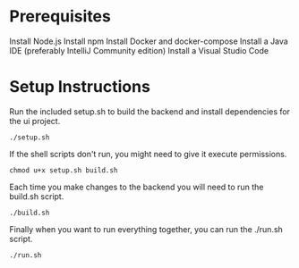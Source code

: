 # Prerequisites

Install Node.js
Install npm
Install Docker and docker-compose
Install a Java IDE (preferably IntelliJ Community edition)
Install a Visual Studio Code

# Setup Instructions

Run the included setup.sh to build the backend and install dependencies for the ui project.

    ./setup.sh

If the shell scripts don't run, you might need to give it execute permissions.

    chmod u+x setup.sh build.sh

Each time you make changes to the backend you will need to run the build.sh script.

    ./build.sh

Finally when you want to run everything together, you can run the ./run.sh script.

    ./run.sh